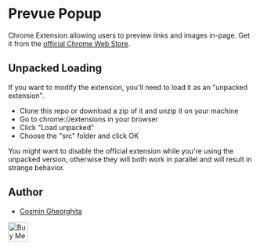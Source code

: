 # Prevue Popup

Chrome Extension allowing users to preview links and images in-page. Get it from the [official Chrome Web Store](https://chrome.google.com/webstore/detail/prevue-popup/afencccmfcofdgnigbenkpplpanigajd).

## Unpacked Loading

If you want to modify the extension, you'll need to load it as an "unpacked extension".

- Clone this repo or download a zip of it and unzip it on your machine
- Go to chrome://extensions in your browser
- Click "Load unpacked"
- Choose the "src" folder and click OK

You might want to disable the official extension while you're using the unpacked version, otherwise they will both work in parallel and will result in strange behavior.

## Author

- [Cosmin Gheorghita](https://gecko.dev)

<a href="https://www.buymeacoffee.com/degecko" target="_blank"><img src="https://cdn.buymeacoffee.com/buttons/v2/arial-yellow.png" alt="Buy Me A Coffee" style="height: 40px !important;"></a>